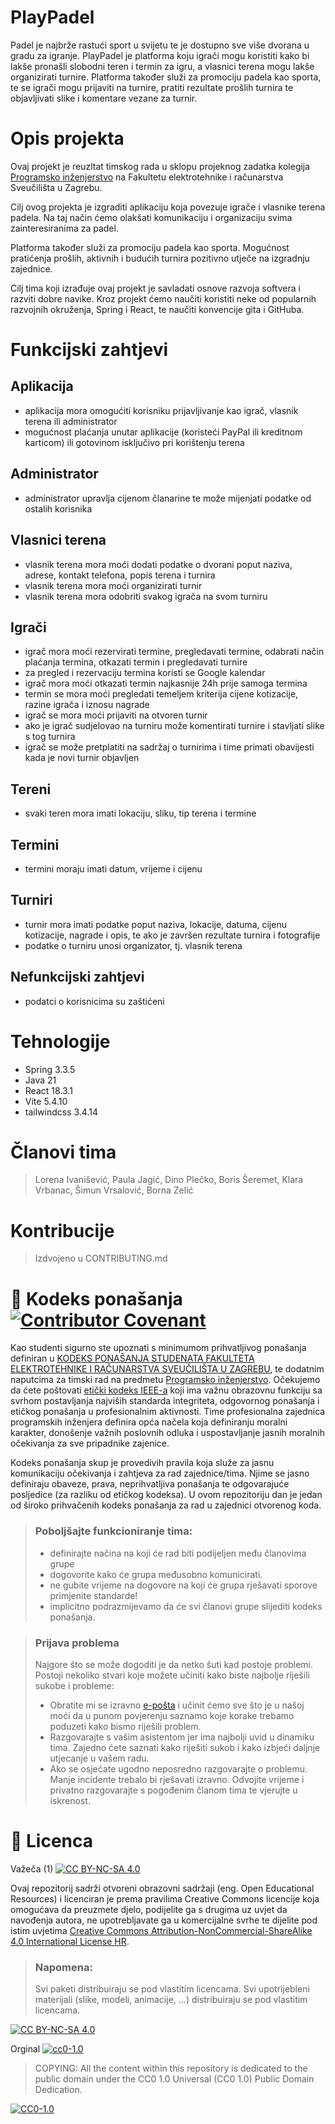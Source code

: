 # PlayPadel

Padel je najbrže rastući sport u svijetu te je dostupno sve više dvorana u gradu za igranje. 
PlayPadel je platforma koju igrači mogu koristiti kako bi lakše pronašli slobodni teren i termin za igru, a vlasnici terena mogu lakše organizirati turnire. 
Platforma također služi za promociju padela kao sporta, te se igrači mogu prijaviti na turnire, pratiti rezultate prošlih turnira te objavljivati slike i komentare vezane za turnir.

# Opis projekta
Ovaj projekt je reuzltat timskog rada u sklopu projeknog zadatka kolegija [Programsko inženjerstvo](https://www.fer.unizg.hr/predmet/proinz) na Fakultetu elektrotehnike i računarstva Sveučilišta u Zagrebu. 

Cilj ovog projekta je izgraditi aplikaciju koja povezuje igrače i vlasnike terena padela. Na taj način ćemo olakšati komunikaciju i organizaciju svima zainteresiranima za padel.

Platforma također služi za promociju padela kao sporta. Mogućnost pratićenja prošlih, aktivnih i budućih turnira pozitivno utječe na izgradnju zajednice.

Cilj tima koji izrađuje ovaj projekt je savladati osnove razvoja softvera i razviti dobre navike. Kroz projekt ćemo naučiti koristiti neke od popularnih razvojnih okruženja, Spring i React, te naučiti konvencije gita i GitHuba. 



# Funkcijski zahtjevi
## Aplikacija
 - aplikacija mora omogućiti korisniku prijavljivanje kao igrač, vlasnik terena ili administrator
 - mogućnost plaćanja unutar aplikacije (koristeći PayPal ili kreditnom karticom) ili gotovinom isključivo pri korištenju terena
## Administrator
 - administrator upravlja cijenom članarine te može mijenjati podatke od ostalih korisnika
## Vlasnici terena
 - vlasnik terena mora moći dodati podatke o dvorani poput naziva, adrese, kontakt telefona, popis terena i turnira
 - vlasnik terena mora moći organizirati turnir
 - vlasnik terena mora odobriti svakog igrača na svom turniru
## Igrači
 - igrač mora moći rezervirati termine, pregledavati termine, odabrati način plaćanja termina, otkazati termin i pregledavati turnire
 - za pregled i rezervaciju termina koristi se Google kalendar
 - igrač mora moći otkazati termin najkasnije 24h prije samoga termina
 - termin se mora moći pregledati temeljem kriterija cijene kotizacije, razine igrača i iznosu nagrade
 - igrač se mora moći prijaviti na otvoren turnir
 - ako je igrač sudjelovao na turniru može komentirati turnire i stavljati slike s tog turnira
 - igrač se može pretplatiti na sadržaj o turnirima i time primati obavijesti kada je novi turnir objavljen
## Tereni 
 - svaki teren mora imati lokaciju, sliku, tip terena i termine
## Termini
 - termini moraju imati datum, vrijeme i cijenu
## Turniri
 - turnir mora imati podatke poput naziva, lokacije, datuma, cijenu kotizacije, nagrade i opis, te ako je završen rezultate turnira i fotografije
 - podatke o turniru unosi organizator, tj. vlasnik terena
 

## Nefunkcijski zahtjevi
 - podatci o korisnicima su zaštićeni



# Tehnologije
- Spring 3.3.5
- Java 21
- React 18.3.1
- Vite 5.4.10
- tailwindcss 3.4.14

# Članovi tima 
> Lorena Ivanišević, Paula Jagić, Dino Plečko, Boris Šeremet, Klara Vrbanac, Šimun Vrsalović, Borna Zelić

# Kontribucije
>Izdvojeno u CONTRIBUTING.md



# 📝 Kodeks ponašanja [![Contributor Covenant](https://img.shields.io/badge/Contributor%20Covenant-2.1-4baaaa.svg)](CODE_OF_CONDUCT.md)
Kao studenti sigurno ste upoznati s minimumom prihvatljivog ponašanja definiran u [KODEKS PONAŠANJA STUDENATA FAKULTETA ELEKTROTEHNIKE I RAČUNARSTVA SVEUČILIŠTA U ZAGREBU](https://www.fer.hr/_download/repository/Kodeks_ponasanja_studenata_FER-a_procisceni_tekst_2016%5B1%5D.pdf), te dodatnim naputcima za timski rad na predmetu [Programsko inženjerstvo](https://wwww.fer.hr).
Očekujemo da ćete poštovati [etički kodeks IEEE-a](https://www.ieee.org/about/corporate/governance/p7-8.html) koji ima važnu obrazovnu funkciju sa svrhom postavljanja najviših standarda integriteta, odgovornog ponašanja i etičkog ponašanja u profesionalnim aktivnosti. Time profesionalna zajednica programskih inženjera definira opća načela koja definiranju  moralni karakter, donošenje važnih poslovnih odluka i uspostavljanje jasnih moralnih očekivanja za sve pripadnike zajenice.

Kodeks ponašanja skup je provedivih pravila koja služe za jasnu komunikaciju očekivanja i zahtjeva za rad zajednice/tima. Njime se jasno definiraju obaveze, prava, neprihvatljiva ponašanja te  odgovarajuće posljedice (za razliku od etičkog kodeksa). U ovom repozitoriju dan je jedan od široko prihvačenih kodeks ponašanja za rad u zajednici otvorenog koda.
>### Poboljšajte funkcioniranje tima:
>* definirajte načina na koji će rad biti podijeljen među članovima grupe
>* dogovorite kako će grupa međusobno komunicirati.
>* ne gubite vrijeme na dogovore na koji će grupa rješavati sporove primjenite standarde!
>* implicitno podrazmijevamo da će svi članovi grupe slijediti kodeks ponašanja.
 
>###  Prijava problema
>Najgore što se može dogoditi je da netko šuti kad postoje problemi. Postoji nekoliko stvari koje možete učiniti kako biste najbolje riješili sukobe i probleme:
>* Obratite mi se izravno [e-pošta](mailto:vlado.sruk@fer.hr) i  učinit ćemo sve što je u našoj moći da u punom povjerenju saznamo koje korake trebamo poduzeti kako bismo riješili problem.
>* Razgovarajte s vašim asistentom jer ima najbolji uvid u dinamiku tima. Zajedno ćete saznati kako riješiti sukob i kako izbjeći daljnje utjecanje u vašem radu.
>* Ako se osjećate ugodno neposredno razgovarajte o problemu. Manje incidente trebalo bi rješavati izravno. Odvojite vrijeme i privatno razgovarajte s pogođenim članom tima te vjerujte u iskrenost.

# 📝 Licenca
Važeča (1)
[![CC BY-NC-SA 4.0][cc-by-nc-sa-shield]][cc-by-nc-sa]

Ovaj repozitorij sadrži otvoreni obrazovni sadržaji (eng. Open Educational Resources)  i licenciran je prema pravilima Creative Commons licencije koja omogućava da preuzmete djelo, podijelite ga s drugima uz 
uvjet da navođenja autora, ne upotrebljavate ga u komercijalne svrhe te dijelite pod istim uvjetima [Creative Commons Attribution-NonCommercial-ShareAlike 4.0 International License HR][cc-by-nc-sa].
>
> ### Napomena:
>
> Svi paketi distribuiraju se pod vlastitim licencama.
> Svi upotrijebleni materijali  (slike, modeli, animacije, ...) distribuiraju se pod vlastitim licencama.

[![CC BY-NC-SA 4.0][cc-by-nc-sa-image]][cc-by-nc-sa]

[cc-by-nc-sa]: https://creativecommons.org/licenses/by-nc/4.0/deed.hr 
[cc-by-nc-sa-image]: https://licensebuttons.net/l/by-nc-sa/4.0/88x31.png
[cc-by-nc-sa-shield]: https://img.shields.io/badge/License-CC%20BY--NC--SA%204.0-lightgrey.svg

Orginal [![cc0-1.0][cc0-1.0-shield]][cc0-1.0]
>
>COPYING: All the content within this repository is dedicated to the public domain under the CC0 1.0 Universal (CC0 1.0) Public Domain Dedication.
>
[![CC0-1.0][cc0-1.0-image]][cc0-1.0]

[cc0-1.0]: https://creativecommons.org/licenses/by/1.0/deed.en
[cc0-1.0-image]: https://licensebuttons.net/l/by/1.0/88x31.png
[cc0-1.0-shield]: https://img.shields.io/badge/License-CC0--1.0-lightgrey.svg

